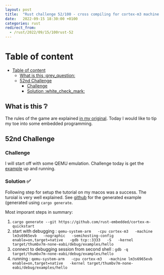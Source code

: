 ```yaml
---
layout: post
title:  "Rust challenge 52/100 - cross compiling for cortex-m3 machine lm3s6965evb and running on QEMU"
date:   2022-09-15 18:30:00 +0100
categories: rust
redirect_from:
  - /rust/2022/09/15/100rust-52
---
```



#  Table of content
<!-- MarkdownTOC autolink="true" -->

- [Table of content](#table-of-content)
  - [What is this :grey\_question:](#what-is-this-grey_question)
  - [52nd Challenge](#52nd-challenge)
    - [Challenge](#challenge)
    - [Solution :white\_check\_mark:](#solution-white_check_mark)

<!-- /MarkdownTOC -->

## What is this :grey_question: 

The rules of the game are explained [in my original](https://maebli.github.io/rust/2021/10/18/100rust.html). 
Today I would like to tip my toe into some embedded programming. 

## 52nd Challenge
### Challenge

I will start off with some QEMU emulation. Challenge today is get the [example](https://docs.rust-embedded.org/book/start/qemu.html) up and running. 


### Solution :white_check_mark:

Following step for setup the tutorial on my macos was a success. The turoial is very well explained. 
See [github](https://github.com/maebli/100rustsnippets/tree/master/app) for the generated example (generated using `cargo generate`. 

Most imporant steps in summary: 

1. `cargo generate --git https://github.com/rust-embedded/cortex-m-quickstart`
2. start with debugging : `qemu-system-arm   -cpu cortex-m3   -machine lm3s6965evb   -nographic   -semihosting-config enable=on,target=native   -gdb tcp::3333   -S   -kernel target/thumbv7m-none-eabi/debug/examples/hello`
3. connect to debugging session from second shell : `gdb -q target/thumbv7m-none-eabi/debug/examples/hello` 
4. running :  `qemu-system-arm   -cpu cortex-m3   -machine lm3s6965evb enable=on,target=native   -kernel target/thumbv7m-none-eabi/debug/examples/hello`

